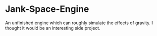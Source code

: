 # Jank-Space-Engine
An unfinished engine which can roughly simulate the effects of gravity. I thought it would be an interesting side project.
